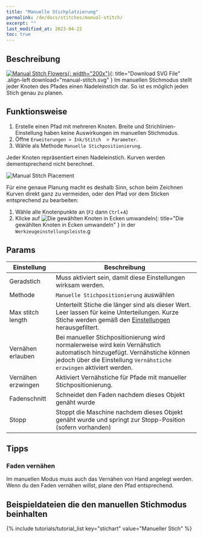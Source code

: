 ```yaml
---
title: "Manuelle Stichplatzierung"
permalink: /de/docs/stitches/manual-stitch/
excerpt: ""
last_modified_at: 2023-04-22
toc: true
---
```

## Beschreibung
[![Manual Stitch Flowers](/assets/images/docs/manual-stitch.jpg){: width="200x"}](/assets/images/docs/manual-stitch.svg){: title="Download SVG File" .align-left download="manual-stitch.svg" }
Im manuellen Stichmodus stellt jeder Knoten des Pfades einen Nadeleinstich dar. So ist es möglich jeden Stich genau zu planen.

## Funktionsweise

1. Erstelle einen Pfad mit mehreren Knoten. Breite und Strichlinien-Einstellung haben keine Auswirkungen im manuellen Stichmodus.
2. Öffne `Erweiterungen > Ink/Stitch  > Parameter`.
3. Wähle als Methode `Manuelle Stichpositionierung`.

Jeder Knoten repräsentiert einen Nadeleinstich. Kurven werden dementsprechend nicht berechnet.

![Manual Stitch Placement](/assets/images/docs/manual-stitch-placement.png)

Für eine genaue Planung macht es deshalb Sinn, schon beim Zeichnen Kurven direkt ganz zu vermeiden, oder den Pfad vor dem Sticken entsprechend zu bearbeiten:
1. Wähle alle Knotenpunkte an (`F2` dann `Ctrl`+`A`)
2. Klicke auf ![Die gewählten Knoten in Ecken umwandeln](/assets/images/docs/tool-controls-corner.jpg){: title="Die gewählten Knoten in Ecken umwandeln" } in der `Werkzeugeinstellungsleiste`.g

## Params

Einstellung|Beschreibung
---|---
Geradstich                            | Muss aktiviert sein, damit diese Einstellungen wirksam werden.
Methode                               | `Manuelle Stichpositionierung` auswählen
Max stitch length                     | Unterteilt Stiche die länger sind als dieser Wert. Leer lassen für keine Unterteilungen. Kurze Stiche werden gemäß den [Einstellungen](/docs/preferences/) herausgefiltert.
Vernähen erlauben                     | Bei manueller Stichpositionierung wird normalerweise wird kein Vernähstich automatisch hinzugefügt. Vernähstiche können jedoch über die Einstellung `Vernähstiche erzwingen` aktiviert werden.
Vernähen erzwingen                    | Aktiviert Vernähstiche für Pfade mit manueller Stichpositionierung.
Fadenschnitt                          | Schneidet den Faden nachdem dieses Objekt genäht wurde
Stopp                                 | Stoppt die Maschine nachdem dieses Objekt genäht wurde und springt zur Stopp-Position (sofern vorhanden)

## Tipps

### Faden vernähen

Im manuellen Modus muss auch das Vernähen von Hand angelegt werden. Wenn du den Faden vernähen willst, plane den Pfad entsprechend.

## Beispieldateien die den manuellen Stichmodus beinhalten

{% include tutorials/tutorial_list key="stichart" value="Manueller Stich" %}

